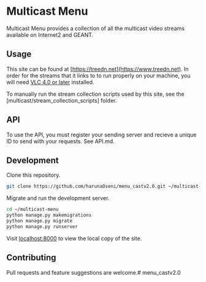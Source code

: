 # Multicast Menu

Multicast Menu provides a collection of all the multicast video streams available on Internet2 and GEANT.


## Usage
This site can be found at [https://treedn.net](https://www.treedn.net). In order for the streams that it links to to run properly on your machine, you will need [VLC 4.0 or later](https://nightlies.videolan.org/) installed.

To manually run the stream collection scripts used by this site, see the [multicast/stream_collection_scripts] folder.


## API
To use the API, you must register your sending server and recieve a unique ID to send with your requests. See API.md.


## Development
Clone this repository.

```bash
git clone https://github.com/harunaOseni/menu_castv2.0.git ~/multicast-menu
```
Migrate and run the development server.

```bash
cd ~/multicast-menu
python manage.py makemigrations
python manage.py migrate
python manage.py runserver
```

Visit [localhost:8000](localhost:8000) to view the local copy of the site.


## Contributing
Pull requests and feature suggestions are welcome.# menu_castv2.0
